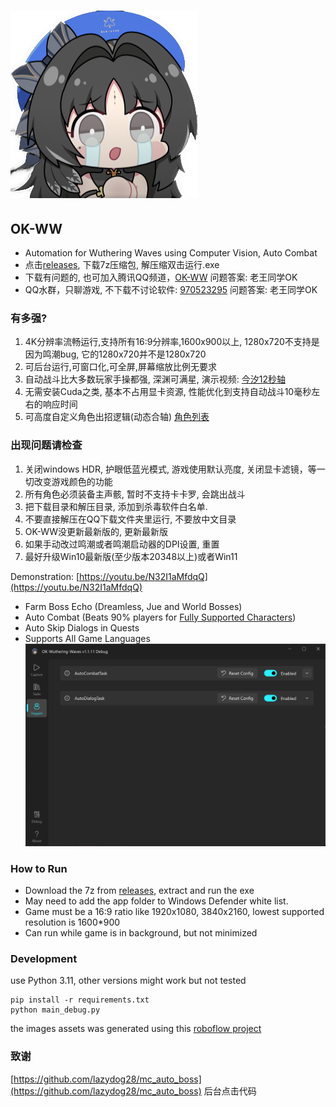 # ![icon](icon.png)

## OK-WW
* Automation for Wuthering Waves using Computer Vision, Auto Combat
* 点击[releases](https://github.com/ok-oldking/ok-wuthering-waves/releases), 下载7z压缩包, 解压缩双击运行.exe
* 下载有问题的, 也可加入腾讯QQ频道，[OK-WW](https://pd.qq.com/s/2jhl3oogp) 问题答案: 老王同学OK
* QQ水群，只聊游戏, 不下载不讨论软件: [970523295](https://qm.qq.com/q/qMezq2IDGU) 问题答案: 老王同学OK


### 有多强?

1. 4K分辨率流畅运行,支持所有16:9分辨率,1600x900以上, 1280x720不支持是因为鸣潮bug, 它的1280x720并不是1280x720
2. 可后台运行,可窗口化,可全屏,屏幕缩放比例无要求
3. 自动战斗比大多数玩家手操都强, 深渊可满星, 演示视频: [今汐12秒轴](https://www.bilibili.com/video/BV1Hx4y1t7NP/)
4. 无需安装Cuda之类, 基本不占用显卡资源, 性能优化到支持自动战斗10毫秒左右的响应时间
5. 可高度自定义角色出招逻辑(动态合轴) [角色列表](src/char)

### 出现问题请检查

1. 关闭windows HDR, 护眼低蓝光模式, 游戏使用默认亮度, 关闭显卡滤镜，等一切改变游戏颜色的功能
2. 所有角色必须装备主声骸, 暂时不支持卡卡罗, 会跳出战斗
3. 把下载目录和解压目录, 添加到杀毒软件白名单.
4. 不要直接解压在QQ下载文件夹里运行, 不要放中文目录
5. OK-WW没更新最新版的, 更新最新版
6. 如果手动改过鸣潮或者鸣潮启动器的DPI设置, 重置
7. 最好升级Win10最新版(至少版本20348以上)或者Win11

Demonstration: [https://youtu.be/N32I1aMfdqQ](https://youtu.be/N32I1aMfdqQ)

* Farm Boss Echo (Dreamless, Jue and World Bosses)
* Auto Combat (Beats 90% players for [Fully Supported Characters](src/char))
* Auto Skip Dialogs in Quests
* Supports All Game Languages
  ![img.png](readme/img.png)

### How to Run

* Download the 7z from [releases](https://github.com/ok-oldking/ok-wuthering-waves/releases), extract and run the exe
* May need to add the app folder to Windows Defender white list.
* Game must be a 16:9 ratio like 1920x1080, 3840x2160, lowest supported resolution is 1600*900
* Can run while game is in background, but not minimized

### Development

use Python 3.11, other versions might work but not tested

```
pip install -r requirements.txt
python main_debug.py
```

the images assets was generated using this [roboflow project](https://app.roboflow.com/test-7ruyi/ww-jamcc) 

### 致谢
[https://github.com/lazydog28/mc_auto_boss](https://github.com/lazydog28/mc_auto_boss) 后台点击代码
  
